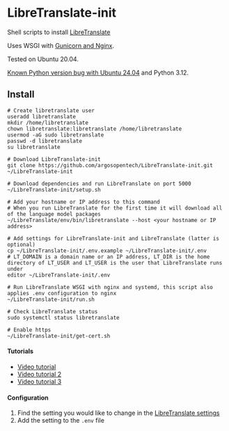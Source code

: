 # LibreTranslate-init

Shell scripts to install [LibreTranslate](https://libretranslate.com)

Uses WSGI with [Gunicorn and Nginx](https://www.digitalocean.com/community/tutorials/how-to-serve-flask-applications-with-gunicorn-and-nginx-on-ubuntu-18-04).

Tested on Ubuntu 20.04.

[Known Python version bug with Ubuntu 24.04](https://github.com/LibreTranslate/LibreTranslate/issues/611#issuecomment-2415239429) and Python 3.12.

## Install

```
# Create libretranslate user
useradd libretranslate
mkdir /home/libretranslate
chown libretranslate:libretranslate /home/libretranslate
usermod -aG sudo libretranslate
passwd -d libretranslate
su libretranslate

# Download LibreTranslate-init
git clone https://github.com/argosopentech/LibreTranslate-init.git ~/LibreTranslate-init

# Download dependencies and run LibreTranslate on port 5000
~/LibreTranslate-init/setup.sh

# Add your hostname or IP address to this command
# When you run LibreTranslate for the first time it will download all of the language model packages
~/LibreTranslate/env/bin/libretranslate --host <your hostname or IP address>

# Add settings for LibreTranslate-init and LibreTranslate (latter is optional)
cp ~/LibreTranslate-init/.env.example ~/LibreTranslate-init/.env
# LT_DOMAIN is a domain name or an IP address, LT_DIR is the home directory of LT_USER and LT_USER is the user that LibreTranslate runs under
editor ~/LibreTranslate-init/.env

# Run LibreTranslate WSGI with nginx and systemd, this script also applies .env configuration to nginx
~/LibreTranslate-init/run.sh

# Check LibreTranslate status
sudo systemctl status libretranslate

# Enable https
~/LibreTranslate-init/get-cert.sh

```

#### Tutorials
- [Video tutorial](https://www.youtube.com/watch?v=mwacU-yqJwc)
- [Video tutorial 2](https://www.youtube.com/watch?v=SJ8lNcn4cjE)
- [Video tutorial 3](https://www.youtube.com/watch?v=dKR28QaaWLo)

#### Configuration
1. Find the setting you would like to change in the [LibreTranslate settings](https://github.com/LibreTranslate/LibreTranslate#arguments)
2. Add the setting to the `.env` file
